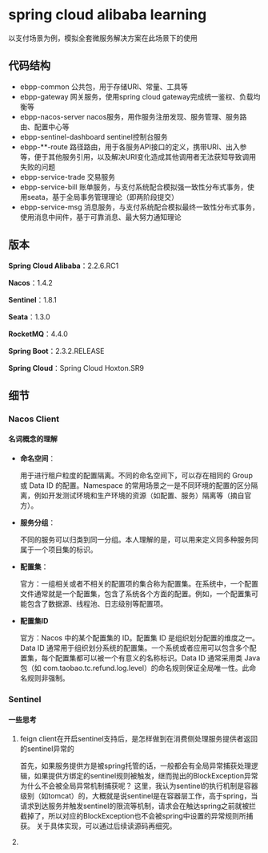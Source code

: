 # spring cloud alibaba learning
以支付场景为例，模拟全套微服务解决方案在此场景下的使用

## 代码结构
* ebpp-common 公共包，用于存储URI、常量、工具等
* ebpp-gateway 网关服务，使用spring cloud gateway完成统一鉴权、负载均衡等
* ebpp-nacos-server nacos服务，用作服务注册发现、服务管理、服务路由、配置中心等
* ebpp-sentinel-dashboard sentinel控制台服务
* ebpp-**-route 路径路由，用于各服务API接口的定义，携带URI、出入参等，便于其他服务引用，以及解决URI变化造成其他调用者无法获知导致调用失败的问题
* ebpp-service-trade 交易服务
* ebpp-service-bill 账单服务，与支付系统配合模拟强一致性分布式事务，使用seata，基于全局事务管理理论（即两阶段提交）
* ebpp-service-msg  消息服务，与支付系统配合模拟最终一致性分布式事务，使用消息中间件，基于可靠消息、最大努力通知理论

## 版本
**Spring Cloud Alibaba**：2.2.6.RC1

**Nacos**：1.4.2

**Sentinel**：1.8.1

**Seata**：1.3.0

**RocketMQ**：4.4.0

**Spring Boot**：2.3.2.RELEASE

**Spring Cloud**：Spring Cloud Hoxton.SR9

## 细节

### Nacos Client

#### 名词概念的理解

* **命名空间**：
  
    用于进行租户粒度的配置隔离。不同的命名空间下，可以存在相同的 Group 或 Data ID 的配置。Namespace 的常用场景之一是不同环境的配置的区分隔离，例如开发测试环境和生产环境的资源（如配置、服务）隔离等（摘自官方）。
* **服务分组**：
  
    不同的服务可以归类到同一分组。本人理解的是，可以用来定义同多种服务同属于一个项目集的标识。
* **配置集**：
  
    官方：一组相关或者不相关的配置项的集合称为配置集。在系统中，一个配置文件通常就是一个配置集，包含了系统各个方面的配置。例如，一个配置集可能包含了数据源、线程池、日志级别等配置项。
* **配置集ID**

    官方：Nacos 中的某个配置集的 ID。配置集 ID 是组织划分配置的维度之一。Data ID 通常用于组织划分系统的配置集。一个系统或者应用可以包含多个配置集，每个配置集都可以被一个有意义的名称标识。Data ID 通常采用类 Java 包（如 com.taobao.tc.refund.log.level）的命名规则保证全局唯一性。此命名规则非强制。
  
### Sentinel

#### 一些思考
1. feign client在开启sentinel支持后，是怎样做到在消费侧处理服务提供者返回的sentinel异常的
   
    首先，如果服务提供方是被spring托管的话，一般都会有全局异常捕获处理逻辑，如果提供方绑定的sentinel规则被触发，继而抛出的BlockException异常为什么不会被全局异常机制捕获呢？
    这里，我认为sentinel的执行机制是容器级别（如tomcat）的，大概就是说sentinel是在容器层工作，高于spring，当请求到达服务并触发sentinel的限流等机制，请求会在触达spring之前就被拦截掉了，所以对应的BlockException也不会被spring中设置的异常规则所捕获。
    关于具体实现，可以通过后续读源码再细究。

2. 